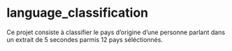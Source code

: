 # language_classification
Ce projet consiste à classifier le pays d’origine d’une personne parlant dans un extrait de 5 secondes parmis 12 pays séléctionnés. 
